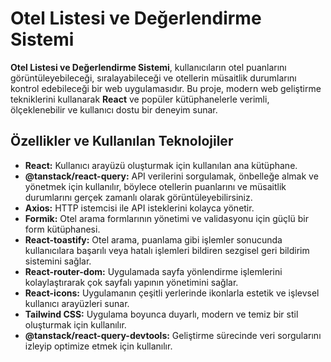 # Otel Listesi ve Değerlendirme Sistemi

**Otel Listesi ve Değerlendirme Sistemi**, kullanıcıların otel puanlarını görüntüleyebileceği, sıralayabileceği ve otellerin müsaitlik durumlarını kontrol edebileceği bir web uygulamasıdır. Bu proje, modern web geliştirme tekniklerini kullanarak **React** ve popüler kütüphanelerle verimli, ölçeklenebilir ve kullanıcı dostu bir deneyim sunar.

## Özellikler ve Kullanılan Teknolojiler

- **React:** Kullanıcı arayüzü oluşturmak için kullanılan ana kütüphane.
- **@tanstack/react-query:** API verilerini sorgulamak, önbelleğe almak ve yönetmek için kullanılır, böylece otellerin puanlarını ve müsaitlik durumlarını gerçek zamanlı olarak görüntüleyebilirsiniz.
- **Axios:** HTTP istemcisi ile API isteklerini kolayca yönetir.
- **Formik:** Otel arama formlarının yönetimi ve validasyonu için güçlü bir form kütüphanesi.
- **React-toastify:** Otel arama, puanlama gibi işlemler sonucunda kullanıcılara başarılı veya hatalı işlemleri bildiren sezgisel geri bildirim sistemini sağlar.
- **React-router-dom:** Uygulamada sayfa yönlendirme işlemlerini kolaylaştırarak çok sayfalı yapının yönetimini sağlar.
- **React-icons:** Uygulamanın çeşitli yerlerinde ikonlarla estetik ve işlevsel kullanıcı arayüzleri sunar.
- **Tailwind CSS:** Uygulama boyunca duyarlı, modern ve temiz bir stil oluşturmak için kullanılır.
- **@tanstack/react-query-devtools:** Geliştirme sürecinde veri sorgularını izleyip optimize etmek için kullanılır.
